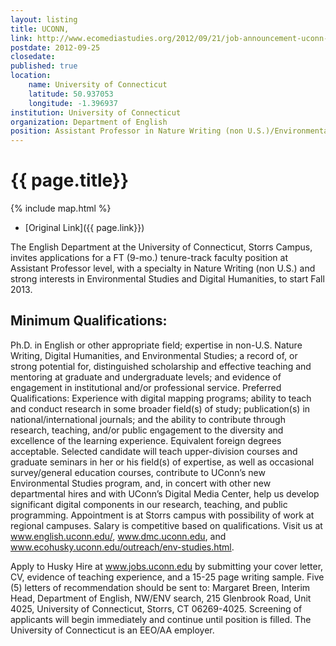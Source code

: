 ```yaml
---
layout: listing
title: UCONN, 
link: http://www.ecomediastudies.org/2012/09/21/job-announcement-uconn-englishevstdigital-humanities-assistant-professor/
postdate: 2012-09-25 
closedate: 
published: true
location:
    name: University of Connecticut
    latitude: 50.937053
    longitude: -1.396937
institution: University of Connecticut
organization: Department of English
position: Assistant Professor in Nature Writing (non U.S.)/Environmental Studies/Digital Humanities
---
```


# {{ page.title}}

{% include map.html %}

* [Original Link]({{ page.link}})

The English Department at the University of Connecticut, Storrs Campus, invites applications for a FT (9-mo.) tenure-track faculty position at Assistant Professor level, with a specialty in Nature Writing (non U.S.) and strong interests in Environmental Studies and Digital Humanities, to start Fall 2013.

## Minimum Qualifications:

Ph.D. in English or other appropriate field; expertise in non-U.S. Nature Writing, Digital Humanities, and Environmental Studies; a record of, or strong potential for, distinguished scholarship and effective teaching and mentoring at graduate and undergraduate levels; and evidence of engagement in institutional and/or professional service. Preferred Qualifications: Experience with digital mapping programs; ability to teach and conduct research in some broader field(s) of study; publication(s) in national/international journals; and the ability to contribute through research, teaching, and/or public engagement to the diversity and excellence of the learning experience. Equivalent foreign degrees acceptable. Selected candidate will teach upper-division courses and graduate seminars in her or his field(s) of expertise, as well as occasional survey/general education courses, contribute to UConn’s new Environmental Studies program, and, in concert with other new departmental hires and with UConn’s Digital Media Center, help us develop significant digital components in our research, teaching, and public programming. Appointment is at Storrs campus with possibility of work at regional campuses. Salary is competitive based on qualifications. Visit us at www.english.uconn.edu/, www.dmc.uconn.edu, and www.ecohusky.uconn.edu/outreach/env-studies.html.

Apply to Husky Hire at www.jobs.uconn.edu by submitting your cover letter, CV, evidence of teaching experience, and a 15-25 page writing sample. Five (5) letters of recommendation should be sent to: Margaret Breen, Interim Head, Department of English, NW/ENV search, 215 Glenbrook Road, Unit 4025, University of Connecticut, Storrs, CT 06269-4025. Screening of applicants will begin immediately and continue until position is filled. The University of Connecticut is an EEO/AA employer.